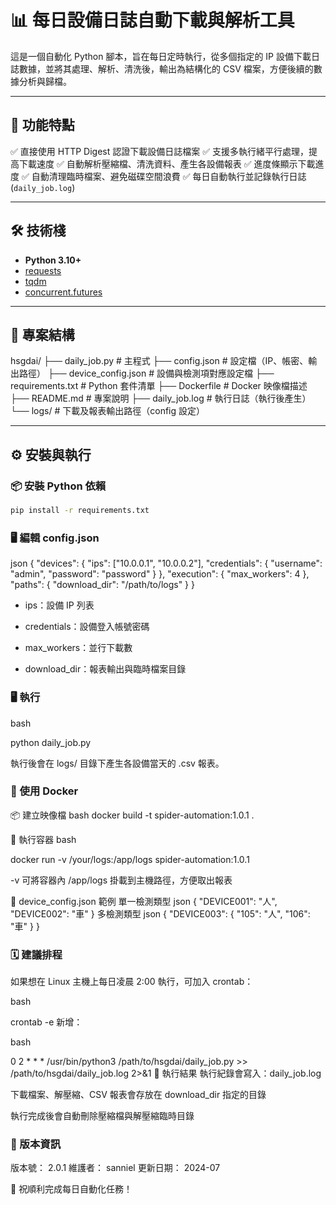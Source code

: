 # 📊 每日設備日誌自動下載與解析工具

這是一個自動化 Python 腳本，旨在每日定時執行，從多個指定的 IP 設備下載日誌數據，並將其處理、解析、清洗後，輸出為結構化的 CSV 檔案，方便後續的數據分析與歸檔。

---

## 🚀 功能特點

✅ 直接使用 HTTP Digest 認證下載設備日誌檔案
✅ 支援多執行緒平行處理，提高下載速度
✅ 自動解析壓縮檔、清洗資料、產生各設備報表
✅ 進度條顯示下載進度
✅ 自動清理臨時檔案、避免磁碟空間浪費
✅ 每日自動執行並記錄執行日誌 (`daily_job.log`)

---

## 🛠️ 技術棧

- **Python 3.10+**
- [requests](https://docs.python-requests.org/)
- [tqdm](https://tqdm.github.io/)
- [concurrent.futures](https://docs.python.org/3/library/concurrent.futures.html)

---

## 📁 專案結構

hsgdai/
├── daily_job.py # 主程式
├── config.json # 設定檔（IP、帳密、輸出路徑）
├── device_config.json # 設備與檢測項對應設定檔
├── requirements.txt # Python 套件清單
├── Dockerfile # Docker 映像檔描述
├── README.md # 專案說明
├── daily_job.log # 執行日誌（執行後產生）
└── logs/ # 下載及報表輸出路徑（config 設定）

---

## ⚙️ 安裝與執行

### 📦 安裝 Python 依賴

```bash
pip install -r requirements.txt
```

### 🖥️ 編輯 config.json

json
{
    "devices": {
        "ips": ["10.0.0.1", "10.0.0.2"],
        "credentials": {
            "username": "admin",
            "password": "password"
        }
    },
    "execution": {
        "max_workers": 4
    },
    "paths": {
        "download_dir": "/path/to/logs"
    }
}


* ips：設備 IP 列表
* credentials：設備登入帳號密碼

* max_workers：並行下載數
* download_dir：報表輸出與臨時檔案目錄

### 🖥️ 執行

bash

python daily_job.py

執行後會在 logs/ 目錄下產生各設備當天的 .csv 報表。

### 🐳 使用 Docker

📦 建立映像檔
bash
docker build -t spider-automation:1.0.1 .


🚀 執行容器
bash

docker run -v /your/logs:/app/logs spider-automation:1.0.1


-v 可將容器內 /app/logs 掛載到主機路徑，方便取出報表

📝 device_config.json 範例
單一檢測類型
json
{
    "DEVICE001": "人",
    "DEVICE002": "車"
}
多檢測類型
json
{
    "DEVICE003": {
        "105": "人",
        "106": "車"
    }
}

### 🗓️ 建議排程

如果想在 Linux 主機上每日凌晨 2:00 執行，可加入 crontab：

bash

crontab -e
新增：

bash

0 2 * * * /usr/bin/python3 /path/to/hsgdai/daily_job.py >> /path/to/hsgdai/daily_job.log 2>&1
📄 執行結果
執行紀錄會寫入：daily_job.log

下載檔案、解壓縮、CSV 報表會存放在 download_dir 指定的目錄

執行完成後會自動刪除壓縮檔與解壓縮臨時目錄

### 📜 版本資訊

版本號： 2.0.1
維護者： sanniel
更新日期： 2024-07

🎉 祝順利完成每日自動化任務！
